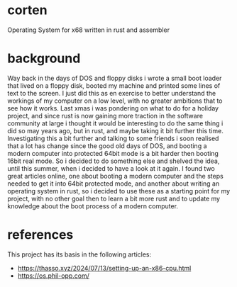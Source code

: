 # corten
Operating System for x68 written in rust and assembler

# background
Way back in the days of DOS and floppy disks i wrote a small boot loader that lived on a floppy disk, booted my machine and printed some lines of text to the screen. I just did this as en exercise to better understand the workings of my computer on a low level, with no greater ambitions that to see how it works. Last xmas i was pondering on what to do for a holiday project, and since rust is now gaining more traction in the software community at large i thought it would be interesting to do the same thing i did so may years ago, but in rust, and maybe taking it bit further this time. Investigating this a bit further and talking to some friends i soon realised that a lot has change since the good old days of DOS, and booting a modern computer into protected 64bit mode is a bit harder then booting 16bit real mode. So i decided to do something else and shelved the idea, until this summer, when i decided to have a look at it again. I found two great articles online, one about booting a modern computer and the steps needed to get it into 64bit protected mode, and another about writing an operating system in rust, so i decided to use these as a starting point for my project, with no other goal then to learn a bit more rust and to update my knowledge about the boot process of a modern computer.

# references
This project has its basis in the following articles:
* https://thasso.xyz/2024/07/13/setting-up-an-x86-cpu.html
* https://os.phil-opp.com/
